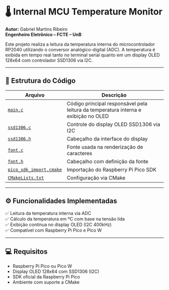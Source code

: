 # 🌡️ Internal MCU Temperature Monitor

**Autor:** Gabriel Martins Ribeiro  
**Engenheiro Eletrônico – FCTE – UnB**

Este projeto realiza a leitura da temperatura interna do microcontrolador RP2040 utilizando o conversor analógico-digital (ADC). A temperatura é exibida em tempo real tanto no terminal serial quanto em um display OLED 128x64 com controlador SSD1306 via I2C.

---

## 🧩 Estrutura do Código

| Arquivo               | Descrição                                                                 |
|------------------------|--------------------------------------------------------------------------|
| [`main.c`](https://github.com/Gabrielrmg/gabriel_martins_ribeiro_embarcatech_HBr_2025/blob/main/projects/internal_temp_monitor/main.c) | Código principal responsável pela leitura da temperatura interna e exibição no OLED |
| [`ssd1306.c`](https://github.com/Gabrielrmg/gabriel_martins_ribeiro_embarcatech_HBr_2025/blob/main/projects/internal_temp_monitor/ssd1306.c) | Controle do display OLED SSD1306 via I2C |
| [`ssd1306.h`](https://github.com/Gabrielrmg/gabriel_martins_ribeiro_embarcatech_HBr_2025/blob/main/projects/internal_temp_monitor/ssd1306.h) | Cabeçalho da interface do display        |
| [`font.c`](https://github.com/Gabrielrmg/gabriel_martins_ribeiro_embarcatech_HBr_2025/blob/main/projects/internal_temp_monitor/font.c) | Fonte usada na renderização de caracteres |
| [`font.h`](https://github.com/Gabrielrmg/gabriel_martins_ribeiro_embarcatech_HBr_2025/blob/main/projects/internal_temp_monitor/font.h) | Cabeçalho com definição da fonte         |
| [`pico_sdk_import.cmake`](https://github.com/Gabrielrmg/gabriel_martins_ribeiro_embarcatech_HBr_2025/blob/main/projects/internal_temp_monitor/pico_sdk_import.cmake) | Importação do Raspberry Pi Pico SDK      |
| [`CMakeLists.txt`](https://github.com/Gabrielrmg/gabriel_martins_ribeiro_embarcatech_HBr_2025/blob/main/projects/internal_temp_monitor/CMakeLists.txt) | Configuração via CMake                   |



---

## ⚙️ Funcionalidades Implementadas

✅ Leitura da temperatura interna via ADC  
✅ Cálculo da temperatura em ºC com base na tensão lida  
✅ Exibição contínua no display OLED (I2C 400kHz)  
✅ Compatível com Raspberry Pi Pico e Pico W

---

## 💻 Requisitos

- Raspberry Pi Pico ou Pico W  
- Display OLED 128x64 com SSD1306 (I2C)  
- SDK oficial da Raspberry Pi Pico  
- Ambiente com suporte a CMake

